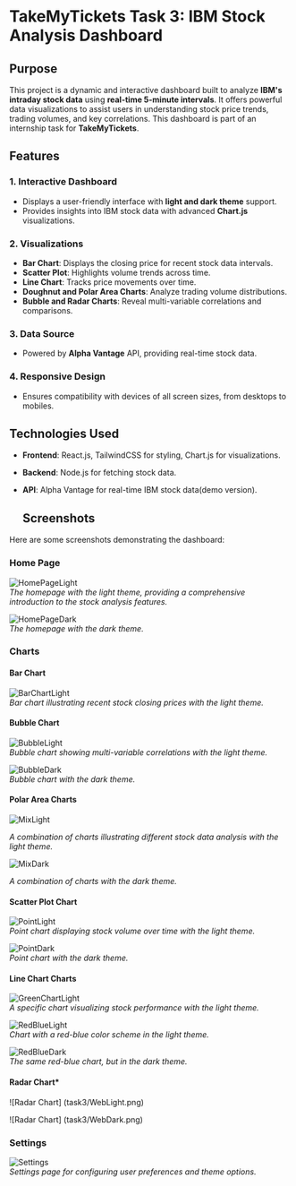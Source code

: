 # **TakeMyTickets Task 3: IBM Stock Analysis Dashboard**

## **Purpose**
This project is a dynamic and interactive dashboard built to analyze **IBM's intraday stock data** using **real-time 5-minute intervals**. It offers powerful data visualizations to assist users in understanding stock price trends, trading volumes, and key correlations. This dashboard is part of an internship task for **TakeMyTickets**.

## **Features**
### **1. Interactive Dashboard**
- Displays a user-friendly interface with **light and dark theme** support.
- Provides insights into IBM stock data with advanced **Chart.js** visualizations.

### **2. Visualizations**
- **Bar Chart**: Displays the closing price for recent stock data intervals.
- **Scatter Plot**: Highlights volume trends across time.
- **Line Chart**: Tracks price movements over time.
- **Doughnut and Polar Area Charts**: Analyze trading volume distributions.
- **Bubble and Radar Charts**: Reveal multi-variable correlations and comparisons.

### **3. Data Source**
- Powered by **Alpha Vantage** API, providing real-time stock data.

### **4. Responsive Design**
- Ensures compatibility with devices of all screen sizes, from desktops to mobiles.

## **Technologies Used**
- **Frontend**: React.js, TailwindCSS for styling, Chart.js for visualizations.
- **Backend**: Node.js for fetching stock data.
- **API**: Alpha Vantage for real-time IBM stock data(demo version).

  ## **Screenshots**
Here are some screenshots demonstrating the dashboard:

### **Home Page**
![HomePageLight](task3/HomePageLight.png)  
*The homepage with the light theme, providing a comprehensive introduction to the stock analysis features.*

![HomePageDark](task3/HomePageDark.png)  
*The homepage with the dark theme.*

### **Charts**
#### **Bar Chart**
![BarChartLight](task3/BarChartLight.png)  
*Bar chart illustrating recent stock closing prices with the light theme.*

#### **Bubble Chart**
![BubbleLight](task3/BubbleLight.png)  
*Bubble chart showing multi-variable correlations with the light theme.*

![BubbleDark](task3/BubbleDark.png)  
*Bubble chart with the dark theme.*

#### **Polar Area Charts**
![MixLight](task3/MixLight.png) 


*A combination of charts illustrating different stock data analysis with the light theme.*

![MixDark](task3/MixDark.png)  

*A combination of charts with the dark theme.*

#### **Scatter Plot Chart**
![PointLight](task3/PointLight.png)  
*Point chart displaying stock volume over time with the light theme.*

![PointDark](task3/PointDark.png)  
*Point chart with the dark theme.*

#### **Line Chart Charts**
![GreenChartLight](task3/GreenChartLight.png)  
*A specific chart visualizing stock performance with the light theme.*

![RedBlueLight](task3/RedBlueLight.png)  
*Chart with a red-blue color scheme in the light theme.*

![RedBlueDark](task3/RedBlueDark.png)  
*The same red-blue chart, but in the dark theme.*

#### **Radar Chart***
![Radar Chart] (task3/WebLight.png)

![Radar Chart] (task3/WebDark.png)

### **Settings**
![Settings](task3/Settings.png)  
*Settings page for configuring user preferences and theme options.*

